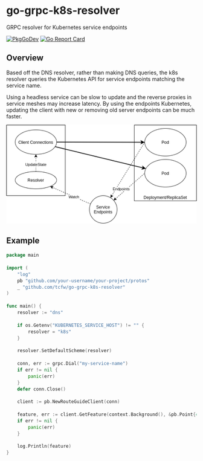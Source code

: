 # go-grpc-k8s-resolver
GRPC resolver for Kubernetes service endpoints

[![PkgGoDev](https://pkg.go.dev/badge/github.com/tcfw/go-grpc-k8s-resolver)](https://pkg.go.dev/github.com/tcfw/go-grpc-k8s-resolver)
[![Go Report Card](https://goreportcard.com/badge/github.com/tcfw/go-grpc-k8s-resolver)](https://goreportcard.com/report/github.com/tcfw/go-grpc-k8s-resolver)

## Overview
Based off the DNS resolver, rather than making DNS queries, the k8s resolver queries the Kubernetes API for service endpoints matching the service name.

Using a headless service can be slow to update and the reverse proxies in service meshes may increase latency. By using the endpoints Kubernetes, updating the client with new or removing old server endpoints can be much faster.

![overview](overview.png)

## Example
```go
package main

import (
	"log"
	pb "github.com/your-username/your-project/protos"
	_ "github.com/tcfw/go-grpc-k8s-resolver"
)

func main() {
	resolver := "dns"

	if os.Getenv("KUBERNETES_SERVICE_HOST") != "" {
		resolver = "k8s"
	}

	resolver.SetDefaultScheme(resolver)

	conn, err := grpc.Dial("my-service-name")
	if err != nil {
		panic(err)
	}
	defer conn.Close()

	client := pb.NewRouteGuideClient(conn)

	feature, err := client.GetFeature(context.Background(), &pb.Point{409146138, -746188906})
	if err != nil {
		panic(err)
	}

	log.Println(feature)
}
```
